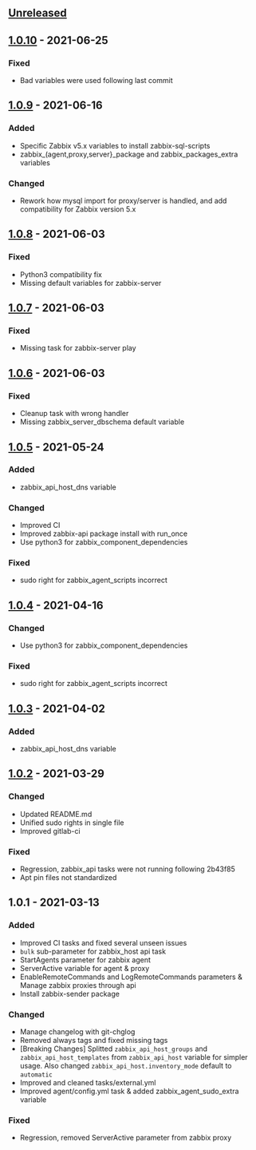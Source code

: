 <a name="unreleased"></a>
## [Unreleased]


<a name="1.0.10"></a>
## [1.0.10] - 2021-06-25
### Fixed
- Bad variables were used following last commit


<a name="1.0.9"></a>
## [1.0.9] - 2021-06-16
### Added
- Specific Zabbix v5.x variables to install zabbix-sql-scripts
- zabbix_(agent,proxy,server}_package and zabbix_packages_extra variables

### Changed
- Rework how mysql import for proxy/server is handled, and add compatibility for Zabbix version 5.x


<a name="1.0.8"></a>
## [1.0.8] - 2021-06-03
### Fixed
- Python3 compatibility fix
- Missing default variables for zabbix-server


<a name="1.0.7"></a>
## [1.0.7] - 2021-06-03
### Fixed
- Missing task for zabbix-server play


<a name="1.0.6"></a>
## [1.0.6] - 2021-06-03
### Fixed
- Cleanup task with wrong handler
- Missing zabbix_server_dbschema default variable


<a name="1.0.5"></a>
## [1.0.5] - 2021-05-24
### Added
- zabbix_api_host_dns variable

### Changed
- Improved CI
- Improved zabbix-api package install with run_once
- Use python3 for zabbix_component_dependencies

### Fixed
- sudo right for zabbix_agent_scripts incorrect


<a name="1.0.4"></a>
## [1.0.4] - 2021-04-16
### Changed
- Use python3 for zabbix_component_dependencies

### Fixed
- sudo right for zabbix_agent_scripts incorrect


<a name="1.0.3"></a>
## [1.0.3] - 2021-04-02
### Added
- zabbix_api_host_dns variable


<a name="1.0.2"></a>
## [1.0.2] - 2021-03-29
### Changed
- Updated README.md
- Unified sudo rights in single file
- Improved gitlab-ci

### Fixed
- Regression, zabbix_api tasks were not running following 2b43f85
- Apt pin files not standardized


<a name="1.0.1"></a>
## 1.0.1 - 2021-03-13
### Added
- Improved CI tasks and fixed several unseen issues
- `bulk` sub-parameter for zabbix_host api task
- StartAgents parameter for zabbix agent
- ServerActive variable for agent & proxy
- EnableRemoteCommands and LogRemoteCommands parameters & Manage zabbix proxies through api
- Install zabbix-sender package

### Changed
- Manage changelog with git-chglog
- Removed always tags and fixed missing tags
- [Breaking Changes] Splitted `zabbix_api_host_groups` and `zabbix_api_host_templates` from `zabbix_api_host` variable for simpler usage. Also changed `zabbix_api_host.inventory_mode` default to `automatic`
- Improved and cleaned tasks/external.yml
- Improved agent/config.yml task & added zabbix_agent_sudo_extra variable

### Fixed
- Regression, removed ServerActive parameter from zabbix proxy


[Unreleased]: https://git.tools01.noxinmortus.fr/sysadmins/ansible/role-zabbix/compare/1.0.10...HEAD
[1.0.10]: https://git.tools01.noxinmortus.fr/sysadmins/ansible/role-zabbix/compare/1.0.9...1.0.10
[1.0.9]: https://git.tools01.noxinmortus.fr/sysadmins/ansible/role-zabbix/compare/1.0.8...1.0.9
[1.0.8]: https://git.tools01.noxinmortus.fr/sysadmins/ansible/role-zabbix/compare/1.0.7...1.0.8
[1.0.7]: https://git.tools01.noxinmortus.fr/sysadmins/ansible/role-zabbix/compare/1.0.6...1.0.7
[1.0.6]: https://git.tools01.noxinmortus.fr/sysadmins/ansible/role-zabbix/compare/1.0.5...1.0.6
[1.0.5]: https://git.tools01.noxinmortus.fr/sysadmins/ansible/role-zabbix/compare/1.0.4...1.0.5
[1.0.4]: https://git.tools01.noxinmortus.fr/sysadmins/ansible/role-zabbix/compare/1.0.3...1.0.4
[1.0.3]: https://git.tools01.noxinmortus.fr/sysadmins/ansible/role-zabbix/compare/1.0.2...1.0.3
[1.0.2]: https://git.tools01.noxinmortus.fr/sysadmins/ansible/role-zabbix/compare/1.0.1...1.0.2
